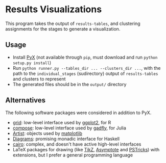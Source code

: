# Results Visualizations

This program takes the output of `results-tables`, and clustering assignments for the stages to generate a visualization.

## Usage

- Install [PyX](http://pyx.sourceforge.net/) (not available through `pip`, must download and run `python setup.py install`)
- Run `python runner.py --tables_dir ... --clusters_dir ...`, with the path to the `individual_stages` (sudirectory) output of `results-tables` and clusters to represent
- The generated files should be in the `output/` directory

## Alternatives

The following software packages were considered in addition to PyX.

- [grid](https://www.stat.auckland.ac.nz/~paul/grid/grid.html): low-level interface used by [ggplot2](http://ggplot2.org/), for R
- [compose](https://github.com/dcjones/Compose.jl): low-level interface used by [gadfly](http://gadflyjl.org/), for Julia
- [Artist](http://matplotlib.org/1.4.0/users/artists.html): objects used by [matplotlib](http://matplotlib.org/)
- [Diagrams](http://projects.haskell.org/diagrams/): promising monadic interface for Haskell
- [cairo](http://cairographics.org/): complex, and doesn't have active high-level interfaces
- LaTeX packages for drawing (like [TikZ](https://www.sharelatex.com/learn/TikZ_package), [Asymptote](http://asymptote.sourceforge.net/)
  and [PSTricks](http://tug.org/PSTricks/main.cgi)) with extensions, but I prefer a general programming language